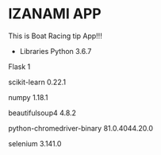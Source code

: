 # IZANAMI APP

This is Boat Racing tip App!!!

* Libraries
Python 3.6.7

Flask 1

scikit-learn 0.22.1

numpy 1.18.1

beautifulsoup4 4.8.2

python-chromedriver-binary 81.0.4044.20.0

selenium 3.141.0
